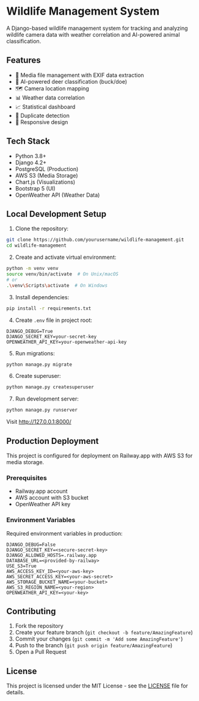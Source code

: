 # Wildlife Management System

A Django-based wildlife management system for tracking and analyzing wildlife camera data with weather correlation and AI-powered animal classification.

## Features

- 📸 Media file management with EXIF data extraction
- 🦌 AI-powered deer classification (buck/doe)
- 🗺️ Camera location mapping
- 📊 Weather data correlation
- 📈 Statistical dashboard
- 🔄 Duplicate detection
- 📱 Responsive design

## Tech Stack

- Python 3.8+
- Django 4.2+
- PostgreSQL (Production)
- AWS S3 (Media Storage)
- Chart.js (Visualizations)
- Bootstrap 5 (UI)
- OpenWeather API (Weather Data)

## Local Development Setup

1. Clone the repository:
```bash
git clone https://github.com/yourusername/wildlife-management.git
cd wildlife-management
```

2. Create and activate virtual environment:
```bash
python -m venv venv
source venv/bin/activate  # On Unix/macOS
# or
.\venv\Scripts\activate  # On Windows
```

3. Install dependencies:
```bash
pip install -r requirements.txt
```

4. Create `.env` file in project root:
```
DJANGO_DEBUG=True
DJANGO_SECRET_KEY=your-secret-key
OPENWEATHER_API_KEY=your-openweather-api-key
```

5. Run migrations:
```bash
python manage.py migrate
```

6. Create superuser:
```bash
python manage.py createsuperuser
```

7. Run development server:
```bash
python manage.py runserver
```

Visit http://127.0.0.1:8000/

## Production Deployment

This project is configured for deployment on Railway.app with AWS S3 for media storage.

### Prerequisites

- Railway.app account
- AWS account with S3 bucket
- OpenWeather API key

### Environment Variables

Required environment variables in production:
```
DJANGO_DEBUG=False
DJANGO_SECRET_KEY=<secure-secret-key>
DJANGO_ALLOWED_HOSTS=.railway.app
DATABASE_URL=<provided-by-railway>
USE_S3=True
AWS_ACCESS_KEY_ID=<your-aws-key>
AWS_SECRET_ACCESS_KEY=<your-aws-secret>
AWS_STORAGE_BUCKET_NAME=<your-bucket>
AWS_S3_REGION_NAME=<your-region>
OPENWEATHER_API_KEY=<your-key>
```

## Contributing

1. Fork the repository
2. Create your feature branch (`git checkout -b feature/AmazingFeature`)
3. Commit your changes (`git commit -m 'Add some AmazingFeature'`)
4. Push to the branch (`git push origin feature/AmazingFeature`)
5. Open a Pull Request

## License

This project is licensed under the MIT License - see the [LICENSE](LICENSE) file for details. 